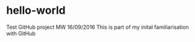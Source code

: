 # hello-world
Test GitHub project
MW 16/09/2016
This is part of my inital familiarisation with GitHub
